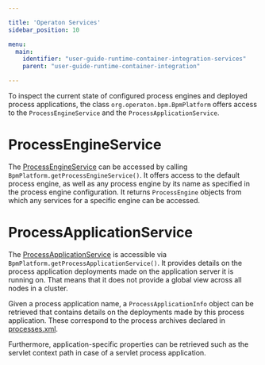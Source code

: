 ```yaml
---

title: 'Operaton Services'
sidebar_position: 10

menu:
  main:
    identifier: "user-guide-runtime-container-integration-services"
    parent: "user-guide-runtime-container-integration"

---
```


To inspect the current state of configured process engines and deployed process applications, the class `org.operaton.bpm.BpmPlatform` offers access to the `ProcessEngineService` and the `ProcessApplicationService`.


# ProcessEngineService

The <a class="javadocref" href="org/operaton/bpm/ProcessEngineService.html">ProcessEngineService</a> can be accessed by calling `BpmPlatform.getProcessEngineService()`. It offers access to the default process engine, as well as any process engine by its name as specified in the process engine configuration. It returns `ProcessEngine` objects from which any services for a specific engine can be accessed.


# ProcessApplicationService

The <a class="javadocref" href="org/operaton/bpm/ProcessApplicationService.html">ProcessApplicationService</a> is accessible via `BpmPlatform.getProcessApplicationService()`. It provides details on the process application deployments made on the application server it is running on. That means that it does not provide a global view across all nodes in a cluster.

Given a process application name, a `ProcessApplicationInfo` object can be retrieved that contains details on the deployments made by this process application. These correspond to the process archives declared in [processes.xml](../user-guide/process-applications/the-processes-xml-deployment-descriptor.md).

Furthermore, application-specific properties can be retrieved such as the servlet context path in case of a servlet process application.